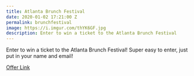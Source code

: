 ```yaml
---
title: Atlanta Brunch Festival
date: 2020-01-02 17:21:00 Z
permalink: brunchfestival
image: https://i.imgur.com/thYK6GF.jpg
description: Enter to win a ticket to the Atlanta Brunch Festival
---
```


Enter to win a ticket to the Atlanta Brunch Festival! Super easy to enter, just put in your name and email!

[Offer Link](https://woobox.com/6zzf72/m7bihv)
